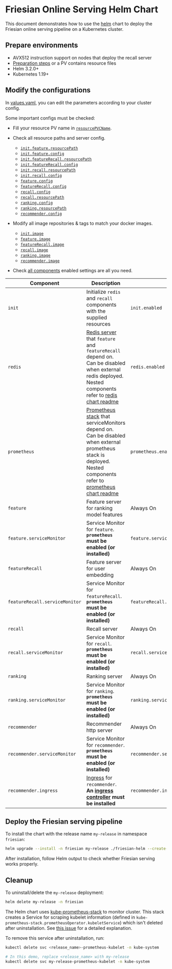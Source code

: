 # Friesian Online Serving Helm Chart

This document demonstrates how to use the [helm](https://helm.sh) chart to deploy the Friesian
online serving pipeline
on a Kubernetes cluster.

## Prepare environments

* AVX512 instruction support on nodes that deploy the recall server
* [Preparation steps](../preparation) or a PV contains resource files
* Helm 3.2.0+
* Kubernetes 1.19+

## Modify the configurations

In [values.yaml](./values.yaml), you can edit the parameters according to your cluster config.

Some important configs must be checked:

* Fill your resource PV name in [`resourcePVCName`](./values.yaml#L12).
* Check all resource paths and server config.
    * [`init.feature.resourcePath`](./values.yaml#L26)
    * [`init.feature.config`](./values.yaml#L31)
    * [`init.featureRecall.resourcePath`](./values.yaml#L51)
    * [`init.featureRecall.config`](./values.yaml#L56)
    * [`init.recall.resourcePath`](./values.yaml#L74)
    * [`init.recall.config`](./values.yaml#L81)
    * [`feature.config`](./values.yaml#L114)
    * [`featureRecall.config`](./values.yaml#L196)
    * [`recall.config`](./values.yaml#L275)
    * [`recall.resourcePath`](./values.yaml#L282)
    * [`ranking.config`](./values.yaml#L330)
    * [`ranking.resourcePath`](./values.yaml#L339)
    * [`recommender.config`](./values.yaml#L385)

* Modify all image repositories & tags to match your docker images.
    * [`init.image`](./values.yaml#L14)
    * [`feature.image`](./values.yaml#L89)
    * [`featureRecall.image`](./values.yaml#L171)
    * [`recall.image`](./values.yaml#L254)
    * [`ranking.image`](./values.yaml#L308)
    * [`recommender.image`](./values.yaml#L363)

* Check [all components](https://github.com/intel-analytics/BigDL/tree/main/scala/friesian) enabled
  settings are all you need.

| Component                      | Description                                                                                                                                                                                                                                                                                                                                                              | Switch                                 |
|--------------------------------|--------------------------------------------------------------------------------------------------------------------------------------------------------------------------------------------------------------------------------------------------------------------------------------------------------------------------------------------------------------------------|----------------------------------------|
| `init`                         | Initialize `redis` and `recall` components with the supplied resources                                                                                                                                                                                                                                                                                                   | `init.enabled`                         |
| `redis`                        | [Redis server](https://github.com/bitnami/charts/tree/master/bitnami/redis/) that `feature` and `featureRecall` depend on. <br />Can be disabled when external redis deployed. <br /> Nested components refer to [redis chart readme](https://github.com/bitnami/charts/tree/master/bitnami/redis/)                                                                      | `redis.enabled`                        |
| `prometheus`                   | [Prometheus stack](https://github.com/prometheus-community/helm-charts/tree/main/charts/kube-prometheus-stack) that serviceMonitors depend on. <br />Can be disabled when external prometheus stack is deployed. <br /> Nested components refer to [prometheus chart readme](https://github.com/prometheus-community/helm-charts/tree/main/charts/kube-prometheus-stack) | `prometheus.enabled`                   |
| `feature`                      | Feature server for ranking model features                                                                                                                                                                                                                                                                                                                                | Always On                              |
| `feature.serviceMonitor`       | Service Monitor for `feature`. <br />**`prometheus` must be enabled (or installed)**                                                                                                                                                                                                                                                                                     | `feature.serviceMonitor.enabled`       |
| `featureRecall`                | Feature server for user embedding                                                                                                                                                                                                                                                                                                                                        | Always On                              |
| `featureRecall.serviceMonitor` | Service Monitor for `featureRecall`. <br />**`prometheus` must be enabled (or installed)**                                                                                                                                                                                                                                                                               | `featureRecall.serviceMonitor.enabled` |
| `recall`                       | Recall server                                                                                                                                                                                                                                                                                                                                                            | Always On                              |
| `recall.serviceMonitor`        | Service Monitor for `recall`. <br />**`prometheus` must be enabled (or installed)**                                                                                                                                                                                                                                                                                      | `recall.serviceMonitor.enabled`        |
| `ranking`                      | Ranking server                                                                                                                                                                                                                                                                                                                                                           | Always On                              |
| `ranking.serviceMonitor`       | Service Monitor for `ranking`. <br />**`prometheus` must be enabled (or installed)**                                                                                                                                                                                                                                                                                     | `ranking.serviceMonitor.enabled`       |
| `recommender`                  | Recommender http server                                                                                                                                                                                                                                                                                                                                                  | Always On                              |
| `recommender.serviceMonitor`   | Service Monitor for `recommender`. <br />**`prometheus` must be enabled (or installed)**                                                                                                                                                                                                                                                                                 | `recommender.serviceMonitor.enabled`   |
| `recommender.ingress`          | [Ingress](https://kubernetes.io/docs/concepts/services-networking/ingress/) for `recommender`. <br />**An [ingress controller](https://kubernetes.io/docs/concepts/services-networking/ingress-controllers/) must be installed**                                                                                                                                         | `recommender.ingress.enabled`          |

## Deploy the Friesian serving pipeline

To install the chart with the release name `my-release` in namespace `friesian`:

```bash
helm upgrade --install -n friesian my-release ./friesian-helm --create-namespace
```

After installation, follow Helm output to check whether Friesian serving works properly.

## Cleanup

To uninstall/delete the `my-release` deployment:

```bash
helm delete my-release -n friesian
```

The Helm chart
uses [kube-prometheus-stack](https://github.com/prometheus-community/helm-charts/tree/main/charts/kube-prometheus-stack)
to monitor cluster.
This stack creates a Service for scraping kubelet information (defined
in `kube-prometheus-stack.prometheusOperator.kubeletService`) which isn't deleted after
uninstallation.
See [this issue](https://github.com/SumoLogic/sumologic-kubernetes-collection/issues/1101) for a
detailed explanation.

To remove this service after uninstallation, run:

```bash
kubectl delete svc <release_name>-prometheus-kubelet -n kube-system

# In this demo, replace <release_name> with my-release
kubectl delete svc my-release-prometheus-kubelet -n kube-system
```
